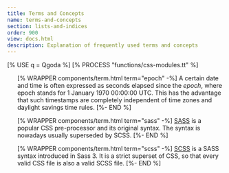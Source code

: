 ```yaml
---
title: Terms and Concepts 
name: terms-and-concepts 
section: lists-and-indices
order: 900
view: docs.html
description: Explanation of frequently used terms and concepts
---
```

<!--QGODA-NO-XGETTEXT-->
[% USE q = Qgoda %]
[% PROCESS "functions/css-modules.tt" %]
<ul>
<!--/QGODA-NO-XGETTEXT-->

[% WRAPPER components/term.html term="epoch" -%]
A certain date and time is often expressed as seconds elapsed since the
<em>epoch</em>, where epoch stands for 1 January 1970 00:00:00 UTC.
This has the advantage that such timestamps are completely independent
of time zones and daylight savings time rules.
[%- END %]

[% WRAPPER components/term.html term="sass" -%]
<a href="http://sass-lang.com/" target="_blank">SASS</a> is a popular
CSS pre-processor and its original syntax.  The syntax is nowadays
usually superseded by <q-term>SCSS</q-term>.
[%- END %]

[% WRAPPER components/term.html term="scss" -%]
<a href="http://sass-lang.com/documentation/file.SCSS_FOR_SASS_USERS.html"
target="_blank">SCSS</a> is a <q-term>SASS</q-term> syntax introduced in
Sass 3.  It is a strict superset of CSS, so that every valid CSS file is
also a valid SCSS file.
[%- END %]

<!--QGODA-NO-XGETTEXT-->
</ul>
<!--/QGODA-NO-XGETTEXT-->
